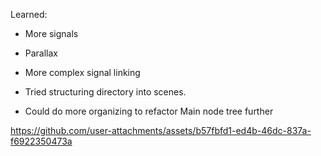 Learned:
- More signals
- Parallax
- More complex signal linking

- Tried structuring directory into scenes.
- Could do more organizing to refactor Main node tree further

https://github.com/user-attachments/assets/b57fbfd1-ed4b-46dc-837a-f6922350473a

